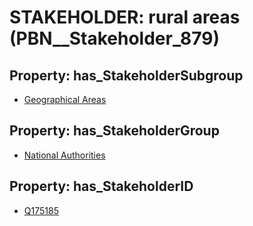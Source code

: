 # STAKEHOLDER: __rural areas__ (PBN__Stakeholder_879)

## Property: has_StakeholderSubgroup

* [Geographical Areas](PBN__StakeholderSubgroup_118)

## Property: has_StakeholderGroup

* [National Authorities](PBN__StakeholderGroup_7)

## Property: has_StakeholderID

* [Q175185](Q175185)

